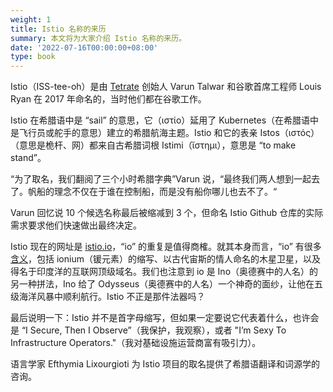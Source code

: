 ```yaml
---
weight: 1
title: Istio 名称的来历
summary: 本文将为大家介绍 Istio 名称的来历。
date: '2022-07-16T00:00:00+08:00'
type: book
---
```


Istio（ISS-tee-oh）是由 [Tetrate](https://tetrate.io/) 创始人 Varun Talwar 和谷歌首席工程师 Louis Ryan 在 2017 年命名的，当时他们都在谷歌工作。

Istio 在希腊语中是 “sail” 的意思，它（ιστίο）延用了 Kubernetes（在希腊语中是飞行员或舵手的意思）建立的希腊航海主题。Istio 和它的表亲 Istos（ιστός）（意思是桅杆、网）都来自古希腊词根 Istimi（ἵστημι），意思是 “to make stand”。

“为了取名，我们翻阅了三个小时希腊字典”Varun 说，“最终我们两人想到一起去了。帆船的理念不仅在于谁在控制船，而是没有船你哪儿也去不了。“

Varun 回忆说 10 个候选名称最后被缩减到 3 个，但命名 Istio Github 仓库的实际需求要求他们快速做出最终决定。

Istio 现在的网址是 [istio.io](https://istio.io/)，“io” 的重复是值得商榷。就其本身而言，“io” 有很多[含义](https://en.wikipedia.org/wiki/Io)，包括 ionium（锾元素）的缩写、以古代宙斯的情人命名的木星卫星，以及得名于印度洋的互联网顶级域名。我们也注意到 io 是 Ino（奥德赛中的人名）的另一种拼法，Ino 给了 Odysseus（奥德赛中的人名）一个神奇的面纱，让他在五级海洋风暴中顺利航行。Istio 不正是那件法器吗？

最后说明一下：Istio 并不是首字母缩写，但如果一定要说它代表着什么，也许会是 “I Secure, Then I Observe”（我保护，我观察），或者 "I’m Sexy To Infrastructure Operators."（我对基础设施运营商富有吸引力）。

语言学家 Efthymia Lixourgioti 为 Istio 项目的取名提供了希腊语翻译和词源学的咨询。

